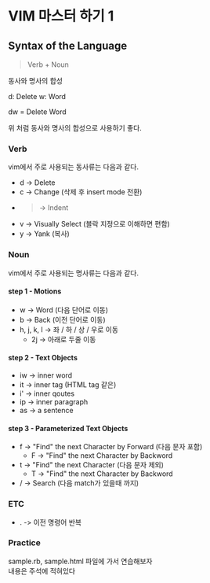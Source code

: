 # VIM 마스터 하기 1

## Syntax of the Language

> Verb + Noun

동사와 명사의 합성

d: Delete
w: Word

dw = Delete Word

위 처럼 동사와 명사의 합성으로 사용하기 좋다.

### Verb

vim에서 주로 사용되는 동사류는 다음과 같다.

* d -> Delete
* c -> Change (삭제 후 insert mode 전환)
* > -> Indent
* v -> Visually Select (블락 지정으로 이해하면 편함)
* y -> Yank (복사)

### Noun

vim에서 주로 사용되는 명사류는 다음과 같다.

#### step 1 - Motions

* w -> Word (다음 단어로 이동)
* b -> Back (이전 단어로 이동)
* h, j, k, l -> 좌 / 하 / 상 / 우로 이동
  * 2j -> 아래로 두줄 이동


#### step 2 - Text Objects

* iw -> inner word
* it -> inner tag (HTML tag 같은)
* i' -> inner qoutes
* ip -> inner paragraph
* as -> a sentence


#### step 3 - Parameterized Text Objects

* f -> "Find" the next Character by Forward (다음 문자 포함)
    * F -> "Find" the next Character by Backword
* t -> "Find" the next Character (다음 문자 제외)
    * T -> "Find" the next Character by Backword
* / -> Search (다음 match가 있을때 까지)

### ETC

* . -> 이전 명령어 반복

### Practice

sample.rb, sample.html 파일에 가서 연습해보자  
내용은 주석에 적혀있다

